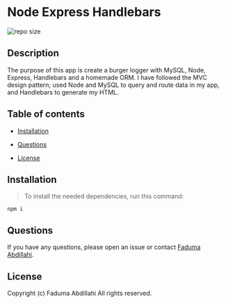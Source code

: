 # Node Express Handlebars
![repo size](https://img.shields.io/badge/repo%20size-327%20MB-blue)

## Description
The purpose of this app is create a burger logger with MySQL, Node, Express, Handlebars and a homemade ORM. I have followed the MVC design pattern; used Node and MySQL to query and route data in my app, and Handlebars to generate my HTML.

## Table of contents

* [Installation](#installation)

* [Questions](#questions)

* [License](#license)

## Installation

>To install the needed dependencies, run this command:

```
npm i
```

## Questions

If you have any questions, please open an issue or contact [Faduma Abdillahi](https://github.com/Faduma92).

## License
Copyright (c) Faduma Abdillahi All rights reserved.
